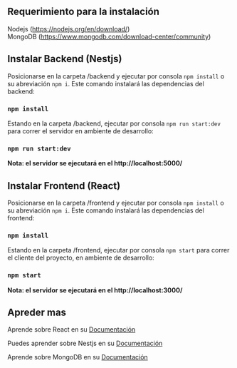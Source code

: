 ## Requerimiento para la instalación

Nodejs (https://nodejs.org/en/download/)<br>
MongoDB (https://www.mongodb.com/download-center/community)

## Instalar Backend (Nestjs)

Posicionarse en la carpeta /backend y ejecutar por consola `npm install` o su abreviación `npm i`.  Este comando instalará las dependencias del backend:

### `npm install`

Estando en la carpeta /backend, ejecutar por consola `npm run start:dev` para correr el servidor en ambiente de desarrollo:

### `npm run start:dev`

**Nota: el servidor se ejecutará en el http://localhost:5000/**

## Instalar Frontend (React)

Posicionarse en la carpeta /frontend y ejecutar por consola `npm install` o su abreviación `npm i`. Este comando instalará las dependencias del frontend:

### `npm install`

Estando en la carpeta /frontend, ejecutar por consola `npm start` para correr el cliente del proyecto, en ambiente de desarrollo:

### `npm start`

**Nota: el servidor se ejecutará en el http://localhost:3000/**

## Apreder mas

Aprende sobre React en su [Documentación](https://es.reactjs.org/)

Puedes aprender sobre Nestjs en su [Documentación](https://docs.nestjs.com/)

Aprende sobre MongoDB en su [Documentación](https://docs.mongodb.com/?_ga=2.81097054.833171311.1557835363-1879448236.1557835363)


